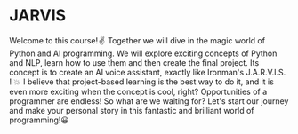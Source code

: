 # JARVIS
Welcome to this course! ✌️ 
Together we will dive in the magic world of Python and AI programming.
We will explore exciting concepts of Python and NLP, learn how to use them and
then create the final project. Its concept is to create an AI voice assistant,
exactly like Ironman's J.A.R.V.I.S. ! 💥  I believe that project-based learning is the
best way to do it, and it is even more exciting when the concept is cool, right?
Opportunities of a programmer are endless! So what are we waiting for? Let's start
our journey and make your personal story in this fantastic and brilliant world of
programming!😀
